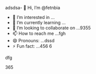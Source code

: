 adsdsa- 👋 Hi, I’m @fetnbia
- 👀 I’m interested in ...
- 🌱 I’m currently learning ...
- 💞️ I’m looking to collaborate on ...9355
- 📫 How to reach me ...fgh
- 😄 Pronouns: ...dssd
- ⚡ Fun fact: ...456
6
<!---54asds
fetnbia/fetnbia is a ✨ special ✨ reposisdftory because its `README.md` (this file) appears on your GitHub profile.
You can click the Preview link to take a look at your changes.653
--->dfg
365

